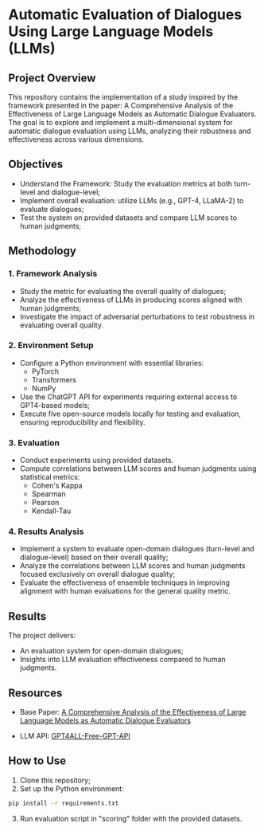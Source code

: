 # Automatic Evaluation of Dialogues Using Large Language Models (LLMs)

## Project Overview

This repository contains the implementation of a study inspired by the framework presented in the paper: A Comprehensive Analysis of the Effectiveness of Large Language Models as Automatic Dialogue Evaluators. The goal is to explore and implement a multi-dimensional system for automatic dialogue evaluation using LLMs, analyzing their robustness and effectiveness across various dimensions.

## Objectives

- Understand the Framework: Study the evaluation metrics at both turn-level and dialogue-level;
- Implement overall evaluation: utilize LLMs (e.g., GPT-4, LLaMA-2) to evaluate dialogues;
- Test the system on provided datasets and compare LLM scores to human judgments;

## Methodology

### 1. Framework Analysis
- Study the metric for evaluating the overall quality of dialogues;
- Analyze the effectiveness of LLMs in producing scores aligned with human judgments;
- Investigate the impact of adversarial perturbations to test robustness in evaluating overall quality.

### 2. Environment Setup
- Configure a Python environment with essential libraries:
  - PyTorch
  - Transformers
  - NumPy
- Use the ChatGPT API for experiments requiring external access to GPT4-based models;
- Execute five open-source models locally for testing and evaluation, ensuring reproducibility and flexibility.

### 3. Evaluation
- Conduct experiments using provided datasets.
- Compute correlations between LLM scores and human judgments using statistical metrics:
  - Cohen's Kappa
  - Spearman
  - Pearson
  - Kendall-Tau

### 4. Results Analysis
- Implement a system to evaluate open-domain dialogues (turn-level and dialogue-level) based on their overall quality;
- Analyze the correlations between LLM scores and human judgments focused exclusively on overall dialogue quality;
- Evaluate the effectiveness of ensemble techniques in improving alignment with human evaluations for the general quality metric.

## Results

The project delivers:

- An evaluation system for open-domain dialogues;
- Insights into LLM evaluation effectiveness compared to human judgments.

## Resources

- Base Paper: [A Comprehensive Analysis of the Effectiveness of Large Language Models as Automatic Dialogue Evaluators](https://ojs.aaai.org/index.php/AAAI/article/view/29923/31613)
  
- LLM API: [GPT4ALL-Free-GPT-API](https://github.com/selfsff/GPT4ALL-Free-GPT-API)

## How to Use

1. Clone this repository;
2. Set up the Python environment:
```bash
pip install -r requirements.txt
```
3. Run evaluation script in "scoring" folder with the provided datasets.
